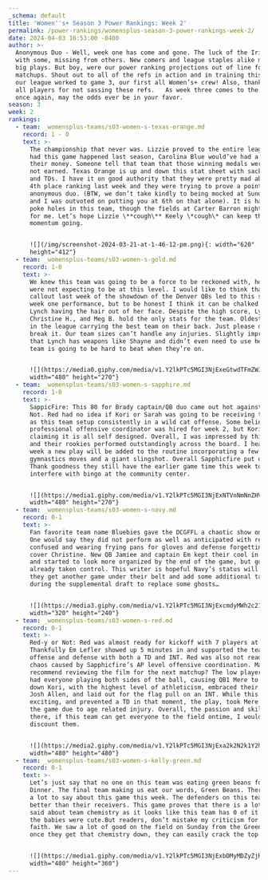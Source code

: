 ```yaml
---
_schema: default
title: 'Women''s+ Season 3 Power Rankings: Week 2'
permalink: /power-rankings/womensplus-season-3-power-rankings-week-2/
date: 2024-04-03 16:53:00 -0400
author: >-
  Anonymous Duo - Well, week one has come and gone. The luck of the Irish was
  with some, missing from others. New comers and league staples alike made some
  big plays. But boy, were our power ranking projections out of line for most
  matchups. Shout out to all of the refs in action and in training this week as
  our league worked to game 3, our first all Women’s+ crew! Also, thank you to
  all players for not sassing these refs.   As week three comes to the front,
  once again, may the odds ever be in your favor. 
season: 3
week: 2
rankings:
  - team: _womensplus-teams/s03-women-s-texas-orange.md
    record: 1 - 0
    text: >-
      The championship that never was. Lizzie proved to the entire league that
      had this game happened last season, Carolina Blue would’ve had a run for
      their money. Someone tell that team that those winning medals were given,
      not earned. Texas Orange is up and down this stat sheet with sacks, INT,
      and TDs. I have it on good authority that they were pretty mad about their
      4th place ranking last week and they were trying to prove a point to this
      anonymous duo. (BTW, we don’t take kindly to being mocked at Sunday Funday
      and I was outvoted on putting you at 6th on that alone). It is hard to
      poke holes in this team, though the fields at Carter Barron might do that
      for me. Let’s hope Lizzie \**cough\** Keely \*cough\* can keep the
      momentum going.


      ![](/img/screenshot-2024-03-21-at-1-46-12-pm.png){: width="620"
      height="412"}
  - team: _womensplus-teams/s03-women-s-gold.md
    record: 1-0
    text: >-
      We knew this team was going to be a force to be reckoned with, however, we
      were not expecting to be at this level. I would like to think that my
      callout last week of the showdown of the Denver QBs led to this strong
      week one performance, but to be honest I think it can be chalked up to
      Lynch having the hair out of her face. Despite the high score, Lynch,
      Christine H., and Meg B. hold the only stats for the team. Oldest people
      in the league carrying the best team on their back. Just please don’t
      break it. Our team sizes can’t handle any injuries. Slightly impressive
      that Lynch has weapons like Shayne and didn’t even need to use her. This
      team is going to be hard to beat when they’re on.


      ![](https://media0.giphy.com/media/v1.Y2lkPTc5MGI3NjExeGtwdTFmZWJnOG1lZGFsdThrbzZncTk1b3phOXlmcDVkYmZrb3BkNiZlcD12MV9pbnRlcm5hbF9naWZfYnlfaWQmY3Q9Zw/JgRe7CZDgpSBcL2zin/giphy.gif){:
      width="480" height="270"}
  - team: _womensplus-teams/s03-women-s-sapphire.md
    record: 1-0
    text: >-
      SappicFire: This 80 for Brady captain/QB duo came out hot against Red-y or
      Not. Red had no idea if Kori or Sarah was going to be receiving the snap,
      as this team setup consistently in a wild cat offense. Some believe that a
      professional offensive coordinator was hired for week 2, but Kori is
      claiming it is all self designed. Overall, I was impressed by this team
      and their rookies performed outstandingly across the board. I hear this
      week a new play will be added to the routine incorporating a few
      gymnastics moves and a giant slingshot. Overall Sapphicfire put on a show.
      Thank goodness they still have the earlier game time this week to not
      interfere with bingo at the community center.


      ![](https://media1.giphy.com/media/v1.Y2lkPTc5MGI3NjExNTVnNmNnZHVqa2oxd3BpaW1wNzAxZ2V6OWt5MXFsdGZoZnF3NjI5aSZlcD12MV9pbnRlcm5hbF9naWZfYnlfaWQmY3Q9Zw/l0HlKrzOHlAerdK5a/giphy.gif){:
      width="480" height="270"}
  - team: _womensplus-teams/s03-women-s-navy.md
    record: 0-1
    text: >-
      Fan favorite team name Bluebies gave the DCGFFL a chaotic show on Sunday.
      One would say they did not perform as well as anticipated with receivers
      confused and wearing frying pans for gloves and defense forgetting to
      cover Christine. New QB Jamiee and captain Em kept their cool in the chaos
      and started to look more organized by the end of the game, but gold had
      already taken control. This writer is hopeful Navy’s status will rise once
      they get another game under their belt and add some additional talent
      during the supplemental draft to replace some ghosts…


      ![](https://media3.giphy.com/media/v1.Y2lkPTc5MGI3NjExcmdyMWh2c21oaGV6MmEzcmE4Mnl6cG9ueHk1cThhMGpiNmM2cmZxZCZlcD12MV9pbnRlcm5hbF9naWZfYnlfaWQmY3Q9Zw/ukqBV7WM4BQ4w/giphy.gif){:
      width="320" height="240"}
  - team: _womensplus-teams/s03-women-s-red.md
    record: 0-1
    text: >-
      Red-y or Not: Red was almost ready for kickoff with 7 players at kickoff.
      Thankfully Em Lefler showed up 5 minutes in and supported the team on
      offense and defense with both a TD and INT. Red was also not ready for the
      chaos caused by Sapphicfire’s AP level offensive coordination. May I
      recommend reviewing the film for the next matchup? The low player counts
      had everyone playing both sides of the ball, causing QB1 Mere to chase
      down Kori, with the highest level of athleticism, embraced their inner
      Josh Allen, and laid out for the flag pull on an INT. While this was
      exciting, and prevented a TD in that moment, the play, took Mere out of
      the game due to age related injury. Overall, the passion and skill are
      there, if this team can get everyone to the field ontime, I would not
      discount them.


      ![](https://media2.giphy.com/media/v1.Y2lkPTc5MGI3NjExa2k2N2k1Y2hhc2cwcm55cWNwOGxreHBkam1uNGZ5eXFtdWF2MHJ4cCZlcD12MV9pbnRlcm5hbF9naWZfYnlfaWQmY3Q9Zw/UqjFFGXaamm8ddfh5Y/giphy.gif){:
      width="480" height="480"}
  - team: _womensplus-teams/s03-women-s-kelly-green.md
    record: 0-1
    text: >-
      Let’s just say that no one on this team was eating green beans for Sunday
      Dinner. The final team making us eat our words, Green Beans. There is not
      a lot to say about this game this week. The defenders on this team caught
      better than their receivers. This game proves that there is a lot to be
      said about team chemistry as it looks like this team has 0 of it. At least
      the babies were cute.But readers, don’t mistake my criticism for a lack of
      faith. We saw a lot of good on the field on Sunday from the Green team and
      once they get that chemistry down, they can easily crack the top 3.


      ![](https://media1.giphy.com/media/v1.Y2lkPTc5MGI3NjExbDMyMDZyZjRwNGllNXV1MWkwcDViZnN6bGR3MTM1eWJ3b2wwcmtyMCZlcD12MV9pbnRlcm5hbF9naWZfYnlfaWQmY3Q9Zw/gKHO7USnWhIH2BH7Co/giphy.gif){:
      width="480" height="360"}
---
```

